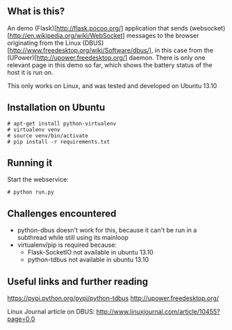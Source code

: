 What is this?
-------------
An demo (Flask)[http://flask.pocoo.org/] application that sends
(websocket)[http://en.wikipedia.org/wiki/WebSocket]
messages to the browser originating from the Linux
(DBUS)[http://www.freedesktop.org/wiki/Software/dbus/],
in this case from the (UPower)[http://upower.freedesktop.org/] daemon.
There is only one relevant page in this demo so far, which shows the
battery status of the host it is run on.

This only works on Linux, and was tested and developed on Ubuntu 13.10

Installation on Ubuntu
----------------------

    # apt-get install python-virtualenv
    # virtualenv venv
    # source venv/bin/activate
    # pip install -r requirements.txt

Running it
----------
Start the webservice:
 
    # python run.py

Challenges encountered
----------------------
- python-dbus doesn't work for this, because it can't be run in a subthread
  while still using its mainloop
- virtualenv/pip is required because:
	- Flask-SocketIO not available in ubuntu 13.10
	- python-tdbus not available in ubuntu 13.10


Useful links and further reading
--------------------------------
https://pypi.python.org/pypi/python-tdbus
http://upower.freedesktop.org/

Linux Journal article on DBUS:
http://www.linuxjournal.com/article/10455?page=0,0


